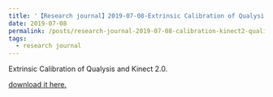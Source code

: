 ```yaml
---
title: '【Research journal】2019-07-08-Extrinsic Calibration of Qualysis and Kinect 2.0'
date: 2019-07-08
permalink: /posts/research-journal-2019-07-08-calibration-kinect2-qualisys/
tags:
  - research journal
---
```


Extrinsic Calibration of Qualysis and Kinect 2.0.

<a href="http://sunqinxuan.github.io/files/research-journal-2019-07-08-calibration-kinect2-qualisys.pdf">download it here.</a>







